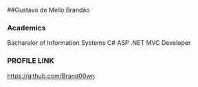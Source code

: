 ##Gustavo de Mello Brandão

### Academics
Bacharelor of Information Systems
C# ASP .NET MVC Developer


### PROFILE LINK
https://github.com/Brand00wn